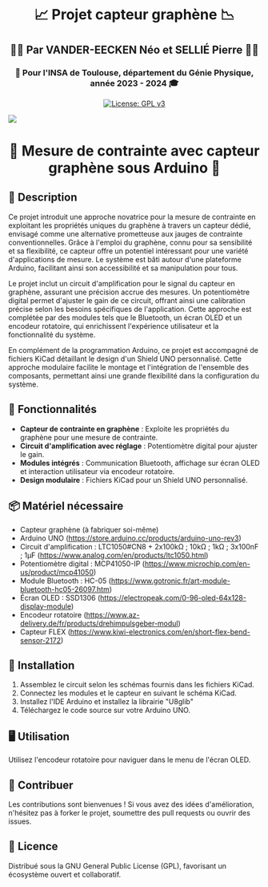 <h1 align="center">📈 Projet capteur graphène 📉</h1>
<h2 align="center">👨‍🔬 Par VANDER-EECKEN Néo et SELLIÉ Pierre 👨‍🔬</h2>
<h3 align="center">🏫 Pour l'INSA de Toulouse, département du Génie Physique, année 2023 - 2024 🎓</h3>

<p align="center">
  <a href="http://www.gnu.org/licenses/gpl-3.0">
    <img src="https://img.shields.io/badge/License-GPL%20v3-blue.svg" alt="License: GPL v3">
  </a>
</p>

![](https://github.com/MOSH-Insa-Toulouse/2023-2024-4GP-SELLIER--VANDER-EECKEN/blob/main/PCB_design.gif)

<h1 align="center">🔩 Mesure de contrainte avec capteur graphène sous Arduino 🤖</h1>


## 📝 Description

Ce projet introduit une approche novatrice pour la mesure de contrainte en exploitant les propriétés uniques du graphène à travers un capteur dédié, envisagé comme une alternative prometteuse aux jauges de contrainte conventionnelles. Grâce à l'emploi du graphène, connu pour sa sensibilité et sa flexibilité, ce capteur offre un potentiel intéressant pour une variété d'applications de mesure. Le système est bâti autour d'une plateforme Arduino, facilitant ainsi son accessibilité et sa manipulation pour tous.

Le projet inclut un circuit d'amplification pour le signal du capteur en graphène, assurant une précision accrue des mesures. Un potentiomètre digital permet d'ajuster le gain de ce circuit, offrant ainsi une calibration précise selon les besoins spécifiques de l'application. Cette approche est complétée par des modules tels que le Bluetooth, un écran OLED et un encodeur rotatoire, qui enrichissent l'expérience utilisateur et la fonctionnalité du système.

En complément de la programmation Arduino, ce projet est accompagné de fichiers KiCad détaillant le design d'un Shield UNO personnalisé. Cette approche modulaire facilite le montage et l'intégration de l'ensemble des composants, permettant ainsi une grande flexibilité dans la configuration du système.


## 🌟 Fonctionnalités

- **Capteur de contrainte en graphène** : Exploite les propriétés du graphène pour une mesure de contrainte.
- **Circuit d'amplification avec réglage** : Potentiomètre digital pour ajuster le gain.
- **Modules intégrés** : Communication Bluetooth, affichage sur écran OLED et interaction utilisateur via encodeur rotatoire.
- **Design modulaire** : Fichiers KiCad pour un Shield UNO personnalisé.


## 📦 Matériel nécessaire

- Capteur graphène (à fabriquer soi-même)
- Arduino UNO (https://store.arduino.cc/products/arduino-uno-rev3)
- Circuit d'amplification : LTC1050#CN8 + 2x100kΩ ; 10kΩ ; 1kΩ ; 3x100nF ; 1µF (https://www.analog.com/en/products/ltc1050.html)
- Potentiomètre digital : MCP41050-IP (https://www.microchip.com/en-us/product/mcp41050)
- Module Bluetooth : HC-05 (https://www.gotronic.fr/art-module-bluetooth-hc05-26097.htm)
- Écran OLED : SSD1306 (https://electropeak.com/0-96-oled-64x128-display-module)
- Encodeur rotatoire (https://www.az-delivery.de/fr/products/drehimpulsgeber-modul)
- Capteur FLEX (https://www.kiwi-electronics.com/en/short-flex-bend-sensor-2172)


## 🔧 Installation

1. Assemblez le circuit selon les schémas fournis dans les fichiers KiCad.
2. Connectez les modules et le capteur en suivant le schéma KiCad.
3. Installez l'IDE Arduino et installez la librairie "U8glib"
4. Téléchargez le code source sur votre Arduino UNO.


## 🖥️ Utilisation

Utilisez l'encodeur rotatoire pour naviguer dans le menu de l'écran OLED.


## 🤝 Contribuer

Les contributions sont bienvenues ! Si vous avez des idées d'amélioration, n'hésitez pas à forker le projet, soumettre des pull requests ou ouvrir des issues.


## 📜 Licence

Distribué sous la GNU General Public License (GPL), favorisant un écosystème ouvert et collaboratif.
